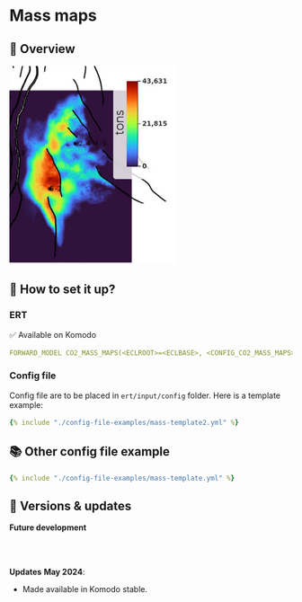 # Mass maps

## 🎯 Overview

![image alt ><](./img/mass-map.jpg)

## 📝 How to set it up?

### ERT

✅ Available on Komodo

```yaml
FORWARD_MODEL CO2_MASS_MAPS(<ECLROOT>=<ECLBASE>, <CONFIG_CO2_MASS_MAPS>=<CONFIG_PATH>/../input/config/grid3d_co2_mass_map.yml )
```


### Config file

Config file are to be placed in `ert/input/config` folder. Here is a template example:

~~~ yaml title="grid3d_co2_mass_map.yml"
{% include "./config-file-examples/mass-template2.yml" %}
~~~

## 📚 Other config file example

~~~ yaml title="grid3d_co2_mass_map.yml"
{% include "./config-file-examples/mass-template.yml" %}
~~~

## 🔧 Versions & updates

**Future development**


<br />
<br />

**Updates**
**May 2024**:
- Made available in Komodo stable.
